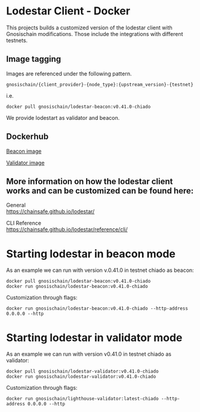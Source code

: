 # Lodestar Client - Docker

This projects builds a customized version of the lodestar client with Gnosischain modifications.
Those include the integrations with different testnets.

## Image tagging 

Images are referenced under the following pattern. 

```
gnosischain/{client_provider}-{node_type}:{upstream_version}-{testnet}
```

i.e.

```
docker pull gnosischain/lodestar-beacon:v0.41.0-chiado 
```

We provide lodestart as validator and beacon. 


## Dockerhub 

[Beacon image](https://hub.docker.com/repository/docker/gnosischain/lodestar-beacon)  

[Validator image](https://hub.docker.com/repository/docker/gnosischain/lodestar-validator)

## More information on how the lodestar client works and can be customized can be found here:  

General  
https://chainsafe.github.io/lodestar/

CLI Reference  
https://chainsafe.github.io/lodestar/reference/cli/

# Starting lodestar in beacon mode
As an example we can run with version v.0.41.0 in testnet chiado as beacon: 

```
docker pull gnosischain/lodestar-beacon:v0.41.0-chiado  
docker run gnosischain/lodestar-beacon:v0.41.0-chiado 
```

Customization through flags: 
```
docker run gnosischain/lodestar-beacon:v0.41.0-chiado --http-address 0.0.0.0 --http 
```

# Starting lodestar in validator mode

As an example we can run with version v0.41.0 in testnet chiado as validator:

```
docker pull gnosischain/lodestar-validator:v0.41.0-chiado  
docker run gnosischain/lodestar-validator:v0.41.0-chiado 

```

Customization through flags: 


```
docker run gnosischain/lighthouse-validator:latest-chiado --http-address 0.0.0.0 --http 

```



